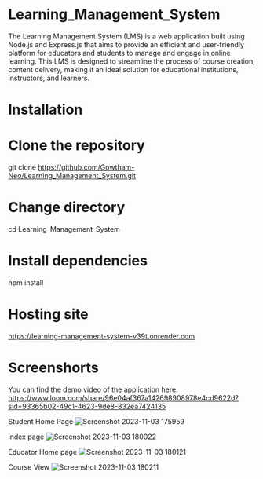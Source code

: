 # Learning_Management_System

The Learning Management System (LMS) is a web application built using Node.js and Express.js that aims to provide an efficient and user-friendly platform for educators and students to manage and engage in online learning. This LMS is designed to streamline the process of course creation, content delivery, making it an ideal solution for educational institutions, instructors, and learners.

# Installation

# Clone the repository
git clone https://github.com/Gowtham-Neo/Learning_Management_System.git

# Change directory
cd Learning_Management_System

# Install dependencies
npm install

# Hosting site 
https://learning-management-system-v39t.onrender.com

# Screenshorts

You can find the demo video of the application here.
https://www.loom.com/share/96e04af367a142698908978e4cd9622d?sid=93365b02-49c1-4623-9de8-832ea7424135

Student Home Page
![Screenshot 2023-11-03 175959](https://github.com/Gowtham-Neo/Learning_Management_System/assets/105434833/c5bf0012-917e-4d73-a87f-baa03841420e)

index page
![Screenshot 2023-11-03 180022](https://github.com/Gowtham-Neo/Learning_Management_System/assets/105434833/ac73c1eb-3245-4ebe-a3a1-339e81993681)

Educator Home page
![Screenshot 2023-11-03 180121](https://github.com/Gowtham-Neo/Learning_Management_System/assets/105434833/572d694d-b6cd-425f-8f2f-b302f29e92c3)

Course View
![Screenshot 2023-11-03 180211](https://github.com/Gowtham-Neo/Learning_Management_System/assets/105434833/957961cc-1ad6-47de-bb4d-0da26543c835)

